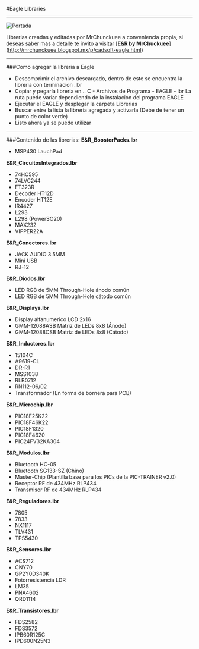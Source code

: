 #Eagle Libraries
***
![Portada](https://github.com/MrChunckuee/EAGLE_Libraries/blob/master/CadSoft-Eagle%20Logo.jpg)

Librerias creadas y editadas por MrChunckuee a conveniencia propia, si deseas saber mas a detalle te invito a visitar [**E&R by MrChuckuee**] (http://mrchunckuee.blogspot.mx/p/cadsoft-eagle.html) 

***
###Como agregar la libreria a Eagle
- Descomprimir el archivo descargado, dentro de este se encuentra la libreria con terminacion .lbr
- Copiar y pegarla libreria en...
	C - Archivos de Programa - EAGLE - lbr La ruta puede variar dependiendo de la instalacion del programa EAGLE
- Ejecutar el EAGLE y desplegar la carpeta Librerias
- Buscar entre la lista la libreria agregada y activarla (Debe de tener un punto de color verde)
- Listo ahora ya se puede utilizar

***
###Contenido de las librerias:
**E&R_BoosterPacks.lbr**
- MSP430 LauchPad
 
**E&R_CircuitosIntegrados.lbr**
- 74HC595
- 74LVC244
- FT323R
- Decoder HT12D
- Encoder HT12E
- IR4427
- L293
- L298 (PowerSO20)
- MAX232
- VIPPER22A
 
**E&R_Conectores.lbr**
- JACK AUDIO 3.5MM
- Mini USB
- RJ-12

**E&R_Diodos.lbr**
- LED RGB de 5MM Through-Hole ánodo común
- LED RGB de 5MM Through-Hole cátodo común

**E&R_Displays.lbr**
- Display alfanumerico LCD 2x16
- GMM-12088ASB Matriz de LEDs 8x8 (Ánodo) 
- GMM-12088CSB Matriz de LEDs 8x8 (Cátodo)

**E&R_Inductores.lbr**
- 15104C
- A9619-CL
- DR-R1
- MSS1038
- RLB0712
- RN112-06/02
- Transformador (En forma de bornera para PCB)

**E&R_Microchip.lbr**
- PIC18F25K22
- PIC18F46K22
- PIC18F1320
- PIC18F4620
- PIC24FV32KA304
 
**E&R_Modulos.lbr**
- Bluetooth HC-05
- Bluetooth SG133-SZ (Chino)
- Master-Chip (Plantilla base para los PICs de la PIC-TRAINER v2.0)
- Receptor RF de 434MHz RLP434
- Transmisor RF de 434MHz RLP434

**E&R_Reguladores.lbr**
- 7805
- 7833
- NX1117
- TLV431
- TPS5430

**E&R_Sensores.lbr**
- ACS712
- CNY70
- GP2Y0D340K
- Fotorresistencia LDR
- LM35
- PNA4602
- QRD1114

**E&R_Transistores.lbr**
- FDS2582
- FDS3572
- IPB60R125C
- IPD600N25N3
